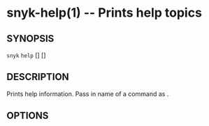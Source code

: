 # snyk-help(1) -- Prints help topics

## SYNOPSIS

`snyk` `help` \[<TOPIC>\] \[<OPTIONS>\]

## DESCRIPTION

Prints help information. Pass in name of a command as <TOPIC>.

## OPTIONS
